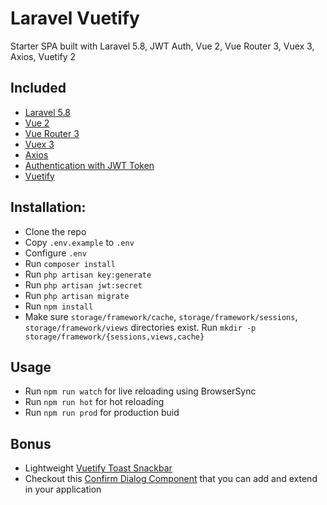 # Laravel Vuetify
Starter SPA built with Laravel 5.8, JWT Auth, Vue 2, Vue Router 3, Vuex 3, Axios, Vuetify 2

## Included
* [Laravel 5.8](https://laravel.com/docs/5.8)
* [Vue 2](https://vuejs.org)
* [Vue Router 3](http://router.vuejs.org)
* [Vuex 3](http://vuex.vuejs.org)
* [Axios](https://github.com/mzabriskie/axios)
* [Authentication with JWT Token](https://github.com/tymondesigns/jwt-auth)
* [Vuetify](https://vuetifyjs.com/en/getting-started/quick-start)

## Installation:
* Clone the repo
* Copy `.env.example` to `.env`
* Configure `.env`
* Run `composer install`
* Run `php artisan key:generate`
* Run `php artisan jwt:secret`
* Run `php artisan migrate`
* Run `npm install`
* Make sure `storage/framework/cache`, `storage/framework/sessions`, `storage/framework/views` directories exist. Run `mkdir -p storage/framework/{sessions,views,cache}`

## Usage
* Run `npm run watch` for live reloading using BrowserSync
* Run `npm run hot` for hot reloading
* Run `npm run prod` for production buid

## Bonus
* Lightweight [Vuetify Toast Snackbar](https://github.com/eolant/vuetify-toast-snackbar)
* Checkout this [Confirm Dialog Component](https://gist.github.com/eolant/ba0f8a5c9135d1a146e1db575276177d) that you can add and extend in your application
